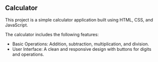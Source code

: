 <h2> Calculator </h2>


This project is a simple calculator application built using HTML, CSS, and JavaScript. 

The calculator includes the following features:

-  Basic Operations: Addition, subtraction, multiplication, and division.
-  User Interface: A clean and responsive design with buttons for digits and operations.
